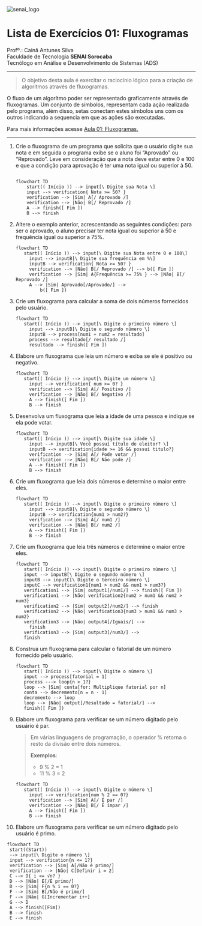 ![senai_logo](https://transparencia.sp.senai.br/Content/img/logo-senai.png)

# Lista de Exercícios 01: Fluxogramas

Profº.: Cainã Antunes Silva  
Faculdade de Tecnologia **SENAI Sorocaba**  
Tecnólogo em Análise e Desenvolvimento de Sistemas (ADS)
___


> O objetivo desta aula é exercitar o raciocínio lógico para a criação de algoritmos através de fluxogramas.  

O fluxo de um algorítmo poder ser representado graficamente através de fluxogramas. Um conjunto de símbolos, representam cada ação realizada pelo programa, além disso, setas conectam estes símbolos uns com os outros indicando a sequencia em que as ações são executadas.

Para mais informações acesse [Aula 01: Fluxogramas.](https://www.notion.so/cainaantunes/Aula-01-Fluxogramas-188bde521b3b80de90f7dbd9407af71e)

***

1. Crie o fluxograma de um programa que solicita que o usuário digite sua nota e em seguida o programa exibe se o aluno foi “Aprovado” ou “Reprovado”. Leve em consideração que a nota deve estar entre 0 e 100 e que a condição para aprovação é ter uma nota igual ou superior à 50.
   
    ```mermaid
   
    flowchart TD
        start(( Início )) --> input[\ Digite sua Nota \]
        input --> verification{ Nota >= 50? }
        verification --> |Sim| A[/ Aprovado /]
        verification --> |Não| B[/ Reprovado /]
        A --> finish([ Fim ])
        B --> finish
    ```
   
2. Altere o exemplo anterior, acrescentando as seguintes condições: para ser o aprovado, o aluno precisar ter nota igual ou superior à 50 e frequência igual ou superior a 75%.
   
   ```mermaid
   flowchart TD
      start(( Início )) --> input[\ Digite sua Nota entre 0 e 100\] 
        input --> inputB[\ Digite sua frequência em %\]      
        inputB --> verification{ Nota >= 50? }
        verification --> |Não| B[/ Reprovado /] --> b([ Fim ])
        verification --> |Sim| A{Frequência >= 75% } --> |Não| B[/ Reprovado /]
        A --> |Sim| Aprovado[/Aprovado/] -->
            b([ Fim ])
   ```
   
3. Crie um fluxograma para calcular a soma de dois números fornecidos pelo usuário.
   
   ```mermaid
   flowchart TD
      start(( Início )) --> input[\ Digite o primeiro número \] 
        input --> inputB[\ Digite o segundo número \]
        inputB --> process[num1 + num2 = resultado]
        process --> resultado[/ resultado /]
        resultado --> finish([ Fim ])
   ```
   
4. Elabore um fluxograma que leia um número e exiba se ele é positivo ou negativo.
   
   ```mermaid
   flowchart TD
      start(( Início )) --> input[\ Digite um número \] 
        input --> verification{ num >= 0? }
        verification --> |Sim| A[/ Positivo /]
        verification --> |Não| B[/ Negativo /]
        A --> finish([ Fim ])
        B --> finish
   ```
   
5. Desenvolva um fluxograma que leia a idade de uma pessoa e indique se ela pode votar.
   
   ```mermaid
   flowchart TD
      start(( Início )) --> input[\ Digite sua idade \] 
        input --> inputB[\ Você possuí título de eleitor? \]      
        inputB --> verification{idade >= 16 && possuí titulo?}
        verification --> |Sim| A[/ Pode votar /]
        verification --> |Não| B[/ Não pode /]
        A --> finish([ Fim ])
        B --> finish
   ```
   
6. Crie um fluxograma que leia dois números e determine o maior entre eles.
   
   ```mermaid
   flowchart TD
      start(( Início )) --> input[\ Digite o primeiro número \] 
        input --> inputB[\ Digite o segundo número \]      
        inputB --> verification{num1 > num2?}
        verification --> |Sim| A[/ num1 /]
        verification --> |Não| B[/ num2 /]
        A --> finish([ Fim ])
        B --> finish
   ```
   
7. Crie um fluxograma que leia três números e determine o maior entre eles.
   
   ```mermaid
   flowchart TD
      start(( Início )) --> input[\ Digite o primeiro número \]
      input --> inputB[\ Digite o segundo número \]
      inputB --> inputC[\ Digite o terceiro número \]
      inputC --> verification1{num1 > num2 && num1 > num3?}
      verification1 --> |Sim| output1[/num1/] --> finish([ Fim ])
      verification1 --> |Não| verification2{num2 > num1 && num2 > num3} 
      verification2 --> |Sim| output2[/num2/] --> finish
      verification2 --> |Não| verification3{num3 > num1 && num3 > num2}
      verification3 --> |Não| output4[/Iguais/] -->
        finish
      verification3 --> |Sim| output3[/num3/] -->
      finish
   ```
   
8. Construa um fluxograma para calcular o fatorial de um número fornecido pelo usuário.
   
   ```mermaid
   flowchart TD
      start(( Início )) --> input[\ Digite o número \]
      input --> process[fatorial = 1]
      process ---> loop{n > 1?}
      loop --> |Sim| conta[for: Multiplique fatorial por n]
      conta --> decremento[n = n - 1]
      decremento --> loop
      loop --> |Não| output[/Resultado = fatorial/] -->
      finish([ Fim ])
   ```
   
9. Elabore um fluxograma para verificar se um número digitado pelo usuário é par.
   
   > Em várias linguagens de programação, o operador % retorna o resto da divisão entre dois números.    
   > 
   >**Exemplos**:  
   > - 9 % 2 = 1  
   > - 11 % 3 = 2
   
   ```mermaid
   flowchart TD
      start(( Início )) --> input[\ Digite o número \]   
        input --> verification{num % 2 == 0?}
        verification --> |Sim| A[/ É par /]
        verification --> |Não| B[/ É ímpar /]
        A --> finish([ Fim ])
        B --> finish
   ```
   
10. Elabore um fluxograma para verificar se um número digitado pelo usuário é primo.
   
   ```mermaid
   flowchart TD
    start((Start)) 
    --> input[\ Digite o número \]
    input --> verification{n <= 1?}
    verification --> |Sim| A[/Não é primo/]
    verification --> |Não| C[Definir i = 2]
    C --> D{ i <= √n? }
    D --> |Não| E[/É primo/]
    D --> |Sim| F{n % i == 0?}
    F --> |Sim| B[/Não é primo/]
    F --> |Não| G[Incrementar i++]
    G --> D
    A --> finish([Fim])
    B --> finish
    E --> finish

   ```